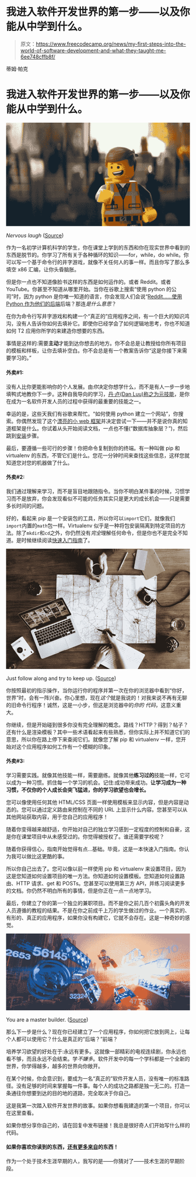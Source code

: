 # 我进入软件开发世界的第一步——以及你能从中学到什么。

> 原文：<https://www.freecodecamp.org/news/my-first-steps-into-the-world-of-software-development-and-what-they-taught-me-6ee748cffb8f/>

蒂姆·帕克

# 我进入软件开发世界的第一步——以及你能从中学到什么。

![nkwi6oyPCsdVoyx5a1ZEh15DqY2nlhux38IH](img/b8b9d6787b97cb95843dab9b507d81b6.png)

*Nervous laugh* ([Source](https://www.youtube.com/watch?v=fZ_JOBCLF-I))

作为一名初学计算机科学的学生，你在课堂上学到的东西和你在现实世界中看到的东西是脱节的。你学习了所有关于各种循环的知识——for，while，do while。你可以写一个基于命令行的井字游戏，就像不关任何人的事一样。而且你写了那么多填空 x86 汇编，让你头昏脑胀。

但是你一点也不知道像脸书这样的东西是如何运作的。或者 Reddit。或者 YouTube。你甚至不知道从哪里开始。当你在谷歌上搜索“使用 python 的公司”时，因为 python 是你唯一知道的语言，你会发现人们会说“[Reddit……使用 Python 作为他们的后端](https://www.quora.com/What-top-tier-companies-use-Python)后端？那连*是什么意思*？

在你为命令行写井字游戏和构建一个“真正的”应用程序之间，有一个巨大的知识鸿沟，没有人告诉你如何去填补它。即使你已经学会了如何逻辑地思考，你也不知道如何 T2 应用你所学的来建造你想要的东西。

事情是这样的:需要**主动**才能到达你想去的地方。你不会总是让教授给你所有项目的模板和样板，让你去填补空白。你不会总是有一个教案告诉你“这是你接下来需要学习的。”

#### 外卖#1:

没有人比你更能影响你的个人发展。由*你*决定你想学什么，而不是有人一步一步地填鸭式地教你下一步。这种自我导向的学习，[丹·卢(Dan Luu)称之为元技能](https://danluu.com/learning-to-program/)，是你在成为一名软件开发人员的过程中获得的最重要的技能之一。

幸运的是，这些天我们有谷歌来帮忙。“如何使用 python 建立一个网站”，你搜索。你偶然发现了这个[漂亮的小 web 框架](http://flask.pocoo.org/docs/0.12/)并决定尝试一下——并不是说你真的知道框架是什么。你试着从头开始阅读文档，一点也不懂(“数据库抽象层？”)，然后跳到[安装](http://flask.pocoo.org/docs/0.12/installation/)步骤。

最后，要遵循一些可行的步骤！你把命令复制到你的终端。有一种叫做 pip 和 virtualenv 的东西，不管它们是什么。您花一分钟时间来查找这些信息，这样您就知道您对您的机器做了什么。

#### 外卖#2:

我们通过理解来学习，而不是盲目地跟随指令。当你不明白某件事的时候，习惯学习而不是放弃，你会发现看似不可能的任务其实只是更大的成长机会——只是需要多长时间的问题。

好的，看起来 pip 是一个安装包的工具，所以你可以`import`它们，就像我们`import`内置的`math`包一样。Virtualenv 似乎是一种将包安装隔离到特定项目的方法。除了`mkdir`和`cd`之外，你仍然没有*完全*理解任何命令，但是你也不是完全不知道。是时候继续阅读[快速入门指南](http://flask.pocoo.org/docs/0.12/quickstart/)了。

![WWfSi8GNg1qPrbB7Cp8jU5tCM5uMmPYEEDZJ](img/0cac5ef77deb42a762e17b50ea4922dd.png)

Just follow along and try to keep up. ([Source](https://unsplash.com/photos/lRssALOk1fU))

你按照最初的指示操作，当你运行你的程序并第一次在你的浏览器中看到“你好，世界”时，会有一阵兴奋。你心里想，现在*这个*就是我说的！对我来说不再有无聊的旧命令行程序！诚然，这是一小步，但这是浏览器中的*你的* *代码*，这意义重大。

你继续，但是开始碰到很多你没有完全理解的概念。路线？HTTP？得到？帖子？还有什么是渲染模板？其中一些术语看起来有些熟悉，但你实际上并不知道它们的意思，所以你在路上停下来查阅它们。就像您了解 pip 和 virtualenv 一样，您开始对这个应用程序如何工作有一个模糊的印象。

#### 外卖#3:

学习需要实践。就像其他技能一样，需要磨练。就像其他**练习过的**技能一样，它可以成为一种习惯。抓住每一个学习的机会。记住:成功带来成功。**让学习成为一种习惯，不仅你的个人成长会突飞猛进，你的学习欲望也会增长。**

您可以像使用任何其他 HTML/CSS 页面一样使用模板来显示内容，但是内容是动态的。您可以通过定义路由来控制在不同的 URL 上显示什么内容。您甚至可以从其他网站获取内容，用于您自己的应用程序！

随着你变得越来越舒适，你开始对自己的独立学习感到一定程度的控制和自豪，这是你在课堂项目中从未感受过的。你觉得被授权了。谁还需要学校呢？

随着你获得信心，指南开始觉得有点…基础。毕竟，这是一本快速入门指南。你认为我可以做比这更酷的事。

所以你自己出去了。您可以像以前一样使用 pip 和 virtualenv 来设置项目，因为这是您知道如何设置项目的唯一方法。你知道如何设置模板。您知道如何设置路由、HTTP 请求、get 和 POSTs。您甚至可以使用第三方 API，并练习阅读更多的文档。你仍然不明白所有的事情，但是你正在一点一点地学习。

最后，你建立了你的第一个独立的兼职项目。而不是你之前几百个初露头角的开发人员遵循的教程的结果。不是在你之前成千上万的学生做过的作业。一个真实的、有形的、真正的应用程序，如果你没有构建它，它就不会存在。这是一种奇妙的感觉。

![53ExbOduUU9jpsN6YKu9XNCR3qrJ6xsz5VDm](img/fb6c97f1c6a26fe8273890b8a7c794a9.png)

You are a master builder. ([Source](https://www.warnerbros.com/lego-movie))

那么下一步是什么？现在你已经建立了一个应用程序，你如何把它放到网上，让每个人都可以使用它？什么是真正的“后端？”前端？

培养学习欲望的好处在于:永远有更多。这就像一部精彩的电视连续剧，你永远也看不够，而且永远不会结束。学*不嫌多*。软件开发中的每一个学科都是一个全新的世界，你学得越多，越多的世界向你敞开。

在某个时候，你会意识到，要成为一名“真正的”软件开发人员，没有唯一的标准路径。没有足够的时间来掌握每一件事。每个人的成功之路都是独一无二的。打造一条通往你想要到达的目的地的道路，完全取决于你自己。

这是我第一次踏入软件开发世界的故事。如果你想看我建造的第一个项目，你可以在这里查看。

如果你想分享你自己的，请在回复中发布链接！我总是很好奇人们开始写什么样的代码。

#### 如果你喜欢你读到的东西，[还有更多来自](https://medium.com/@thetimothyp)的东西！

作为一个处于技术生涯早期的人，我写的是——你猜对了——技术生涯的早期阶段。